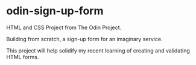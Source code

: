 # odin-sign-up-form

HTML and CSS Project from The Odin Project.

Building from scratch, a sign-up form for an imaginary service.

This project will help solidify my recent learning of creating and validating HTML forms.